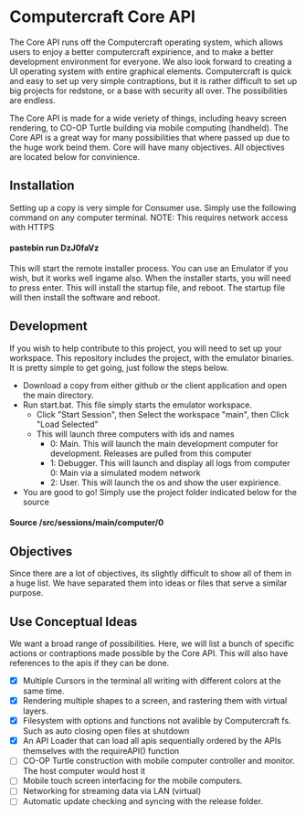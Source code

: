 # Computercraft Core API
The Core API runs off the Computercraft operating system, which allows users to enjoy a better computercraft expirience, and to make a better development environment for everyone. We also look forward to creating a UI operating system with entire graphical elements. Computercraft is quick and easy to set up very simple contraptions, but it is rather difficult to set up big projects for redstone, or a base with security all over. The possibilities are endless.

The Core API is made for a wide veriety of things, including heavy screen rendering, to CO-OP Turtle building via mobile computing (handheld). The Core API is a great way for many possibilities that where passed up due to the huge work beind them. Core will have many objectives. All objectives are located below for convinience.

## Installation
Setting up a copy is very simple for Consumer use. Simply use the following command on any computer terminal. NOTE: This requires network access with HTTPS
#### pastebin run DzJ0faVz
This will start the remote installer process. You can use an Emulator if you wish, but it works well ingame also. When the installer starts, you will need to press enter. This will install the startup file, and reboot. The startup file will then install the software and reboot.

## Development
If you wish to help contribute to this project, you will need to set up your workspace. This repository includes the project, with the emulator binaries. It is pretty simple to get going, just follow the steps below.
* Download a copy from either github or the client application and open the main directory.
* Run start.bat. This file simply starts the emulator workspace.
  * Click "Start Session", then Select the workspace "main", then Click "Load Selected"
  * This will launch three computers with ids and names
    * 0: Main. This will launch the main development computer for development. Releases are pulled from this computer
    * 1: Debugger. This will launch and display all logs from computer 0: Main via a simulated modem network
    * 2: User. This will launch the os and show the user expirience. 
* You are good to go! Simply use the project folder indicated below for the source

#### Source /src/sessions/main/computer/0

## Objectives
Since there are a lot of objectives, its slightly difficult to show all of them in a huge list. We have separated them into ideas or files that serve a similar purpose.

## Use Conceptual Ideas
We want a broad range of possibilities. Here, we will list a bunch of specific actions or contraptions made possible by the Core API. This will also have references to the apis if they can be done.
- [x] Multiple Cursors in the terminal all writing with different colors at the same time.
- [x] Rendering multiple shapes to a screen, and rastering them with virtual layers.
- [x] Filesystem with options and functions not avalible by Computercraft fs. Such as auto closing open files at shutdown
- [x] An API Loader that can load all apis sequentially ordered by the APIs themselves with the requireAPI() function
- [ ] CO-OP Turtle construction with mobile computer controller and monitor. The host computer would host it
- [ ] Mobile touch screen interfacing for the mobile computers.
- [ ] Networking for streaming data via LAN (virtual)
- [ ] Automatic update checking and syncing with the release folder.

